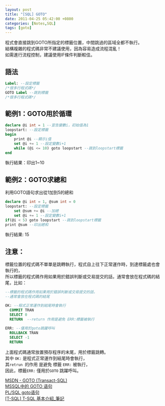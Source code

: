 ```yaml
---
layout: post
title: "[SQL] GOTO"
date: 2011-04-25 05:42:00 +0800
categories: [Notes,SQL]
tags: [goto]
---
```


程式會直接跳到GOTO所指定的標籤位置，中間跳過的區域全都不執行。      
結構複雜的程式碼非常不建議使用，因為容易造成流程混亂！      
如需進行流程控制，建議使用IF條件判斷較佳。      

## 語法

```sql
Label: --設定標籤
/*很多行程式碼*/
GOTO Label --跳到標籤
/*很多行程式碼*/
```

## 範例1：GOTO用於循環

```sql
declare @i int = 1 --宣告變數i，初始值為1
loopstart: --設定標籤
begin
    print @i --顯示i值
    set @i += 1 --設定變數i+1
    while (@i <= 10) goto loopstart --跳到loopstart標籤
end
```
執行結果：印出1~10

## 範例2：GOTO求總和

利用GOTO語句求出從1加到5的總和

```sql
declare @i int = 1, @sum int = 0
loopstart: --設定標籤
    set @sum += @i --加總
    set @i += 1 --設定變數i+1
if(@i < 5) goto loopstart --跳到loopstart標籤
print @sum --印出總和
```
執行結果: 15

## 注意：

標籤位置的程式碼不單單是跳轉執行，程式自上往下正常運作時，到達標籤處也會執行的，        
所以標籤的程式碼作用如果用於錯誤判斷或交易提交的話，通常會放在程式碼的結尾，比如：

```sql
--標籤的程式碼作用如果用於錯誤判斷或交易提交的話，
--通常會放在程式碼的結尾

OK: --程式正常運作到結尾時會執行
  COMMIT TRAN    
  SELECT 0    
  RETURN  --return 作用是避免 ERR:標籤被執行  
    
ERR: --僅用於goto跳躍呼叫
  ROLLBACK TRAN    
  SELECT -1    
  RETURN 
```

上面程式碼通常放置預存程序的末尾，用於標籤跳轉。        
其中 `OK:` 是程式正常運作到結尾時會執行，      
其`retrun `的作用 是避免 標籤 `ERR:` 被執行，       
因此，標籤`ERR:` 僅用於`GOTO` 跳躍呼叫。


[MSDN - GOTO (Transact-SQL)](https://learn.microsoft.com/zh-tw/sql/t-sql/language-elements/goto-transact-sql?view=sql-server-ver16)        
[MSSQL中的 GOTO 语句](https://www.cnblogs.com/reakal/p/17695744.html)       
[PL/SQL goto语句](https://www.yiibai.com/plsql/plsql_goto_statement.html)       
[[T-SQL] T-SQL 基本介紹_筆記](https://codingdan.blogspot.com/2018/06/sql-t-sql.html)
